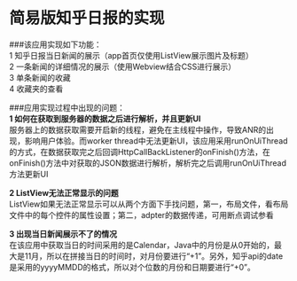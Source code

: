 # 简易版知乎日报的实现

###该应用实现如下功能：</br>
1 知乎日报当日新闻的展示（app首页仅使用ListView展示图片及标题）</br>
2 一条新闻的详细情况的展示（使用Webview结合CSS进行展示）</br>
3 单条新闻的收藏</br>
4 收藏夹的查看</br>

###应用实现过程中出现的问题：</br>
**1 如何在获取到服务器的数据之后进行解析，并且更新UI**</br>
服务器上的数据获取需要开启新的线程，避免在主线程中操作，导致ANR的出现，影响用户体验。而worker thread中无法更新UI，该应用采用runOnUiThread的方式，在数据获取完之后回调HttpCallBackListener的onFinish()方法，在onFinish()方法中对获取的JSON数据进行解析，解析完之后调用runOnUiThread方法更新UI</br>

**2 ListView无法正常显示的问题**</br>
ListView如果无法正常显示可以从两个方面下手找问题，第一，布局文件，看布局文件中的每个控件的属性设置；第二，adpter的数据传递，可用断点调试参看</br>

**3 出现当日新闻展示不了的情况**</br>
在该应用中获取当日的时间采用的是Calendar，Java中的月份是从0开始的，最大是11月，所以在拼接当日的时间时，对月份要进行“+1”。另外，知乎api的date是采用的yyyyMMDD的格式，所以对个位数的月份和日期要进行“+0”。
